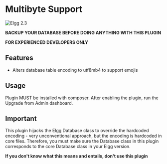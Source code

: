 Multibyte Support
=================
![Elgg 2.3](https://img.shields.io/badge/Elgg-2.3.x-orange.svg?style=flat-square)

**BACKUP YOUR DATABASE BEFORE DOING ANYTHING WITH THIS PLUGIN**

**FOR EXPERIENCED DEVELOPERS ONLY**

## Features
 
 * Alters database table encoding to utf8mb4 to support emojis


## Usage

Plugin MUST be installed with composer.
After enabling the plugin, run the Upgrade from Admin dashboard.

## Important

 This plugin hijacks the Elgg Database class to override the hardcoded encoding - very unconventional approach, but the encoding is hardcoded in core files.
 Therefore, you must make sure the Database class in this plugin corresponds to the core Database class in your Elgg version.
 
 **If you don't know what this means and entails, don't use this plugin**
